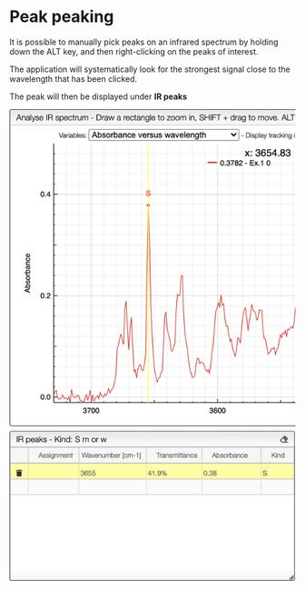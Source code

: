 # Peak peaking

It is possible to manually pick peaks on an infrared spectrum by holding down the ALT key, and then right-clicking on the peaks of interest.

The application will systematically look for the strongest signal close to the wavelength that has been clicked. 

The peak will then be displayed under __IR peaks__

<img src="peakpick.png">